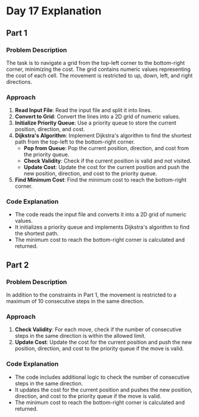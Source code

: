 # Day 17 Explanation

## Part 1

### Problem Description
The task is to navigate a grid from the top-left corner to the bottom-right corner, minimizing the cost. The grid contains numeric values representing the cost of each cell. The movement is restricted to up, down, left, and right directions.

### Approach
1. **Read Input File**: Read the input file and split it into lines.
2. **Convert to Grid**: Convert the lines into a 2D grid of numeric values.
3. **Initialize Priority Queue**: Use a priority queue to store the current position, direction, and cost.
4. **Dijkstra's Algorithm**: Implement Dijkstra's algorithm to find the shortest path from the top-left to the bottom-right corner.
   - **Pop from Queue**: Pop the current position, direction, and cost from the priority queue.
   - **Check Validity**: Check if the current position is valid and not visited.
   - **Update Cost**: Update the cost for the current position and push the new position, direction, and cost to the priority queue.
5. **Find Minimum Cost**: Find the minimum cost to reach the bottom-right corner.

### Code Explanation
- The code reads the input file and converts it into a 2D grid of numeric values.
- It initializes a priority queue and implements Dijkstra's algorithm to find the shortest path.
- The minimum cost to reach the bottom-right corner is calculated and returned.

## Part 2

### Problem Description
In addition to the constraints in Part 1, the movement is restricted to a maximum of 10 consecutive steps in the same direction.

### Approach
1. **Check Validity**: For each move, check if the number of consecutive steps in the same direction is within the allowed limit.
2. **Update Cost**: Update the cost for the current position and push the new position, direction, and cost to the priority queue if the move is valid.

### Code Explanation
- The code includes additional logic to check the number of consecutive steps in the same direction.
- It updates the cost for the current position and pushes the new position, direction, and cost to the priority queue if the move is valid.
- The minimum cost to reach the bottom-right corner is calculated and returned.

